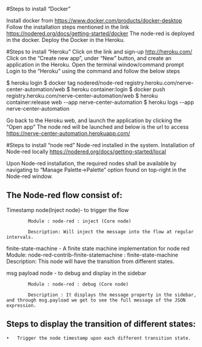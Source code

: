 #Steps to install “Docker”

Install docker from https://www.docker.com/products/docker-desktop
Follow the installation steps mentioned in the link https://nodered.org/docs/getting-started/docker
The node-red is deployed in the docker.
Deploy the Docker in the Heroku.
 
#Steps to install “Heroku”
Click on the link and sign-up http://heroku.com/
Click on the “Create new app”, under “New” button, and create an application in the Heroku.
Open the terminal window/command prompt
Login to the “Heroku” using the command and follow the below steps 

$ heroku login
$ docker tag nodered/node-red registry.heroku.com/nerve-center-automation/web
$ heroku container:login
$ docker push registry.heroku.com/nerve-center-automation/web
$ heroku container:release web --app nerve-center-automation
$ heroku logs --app nerve-center-automation

Go back to the Heroku web, and launch the application by clicking the “Open app”
The node red will be launched and below is the url to access 
https://nerve-center-automation.herokuapp.com/

#Steps to install “node red”
Node-red installed in the system. Installation of Node-red locally https://nodered.org/docs/getting-started/local

Upon Node-red installation, the required nodes shall be available by  navigating to “Manage Palette->Palette” option found on top-right in the Node-red window.

## The Node-red flow consist of:
Timestamp node(Inject node)- to trigger the flow

			Module : node-red : inject (Core node)

			Description: Will inject the message into the flow at regular intervals.

finite-state-machine - A finite state machine implementation for node red
	Module: node-red-contrib-finite-statemachine : finite-state-machine
	Description: This node will have the transition from different states.

msg payload node - to debug and display in the sidebar

			Module : node-red : debug (Core node)

			Description : It displays the message property in the sidebar, and through msg.payload we get to see the full message of the JSON expression.

## Steps to display the transition of different states:
	•	Trigger the node timestamp upon each different transition state.

